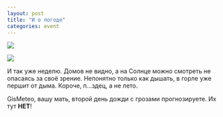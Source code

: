 ```yaml
---
layout: post
title: "И о погоде"
categories: event
---
```

![](https://pics.livejournal.com/quillcraft/pic/000z5tbg)

![](https://pics.livejournal.com/quillcraft/pic/000z4b4f)

И так уже неделю. Домов не видно, а на Солнце можно смотреть не опасаясь за своё зрение. Непонятно только как дышать, в горле уже першит от дыма. Короче, п…здец, а не лето.

GisMeteo, вашу мать, второй день дожди с грозами прогнозируете. Их тут **НЕТ**!